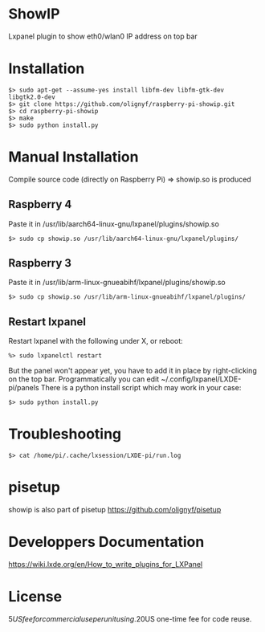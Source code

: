 # ShowIP
Lxpanel plugin to show eth0/wlan0 IP address on top bar

# Installation
```
$> sudo apt-get --assume-yes install libfm-dev libfm-gtk-dev libgtk2.0-dev
$> git clone https://github.com/olignyf/raspberry-pi-showip.git
$> cd raspberry-pi-showip
$> make
$> sudo python install.py
```
# Manual Installation 

Compile source code (directly on Raspberry Pi) => showip.so is produced

## Raspberry 4
Paste it in /usr/lib/aarch64-linux-gnu/lxpanel/plugins/showip.so 
```
$> sudo cp showip.so /usr/lib/aarch64-linux-gnu/lxpanel/plugins/
```
## Raspberry 3
Paste it in /usr/lib/arm-linux-gnueabihf/lxpanel/plugins/showip.so 
```
$> sudo cp showip.so /usr/lib/arm-linux-gnueabihf/lxpanel/plugins/
```

## Restart lxpanel
Restart lxpanel with the following under X, or reboot:
```
%> sudo lxpanelctl restart
```

But the panel won't appear yet, you have to add it in place by right-clicking on the top bar.
Programmatically you can edit ~/.config/lxpanel/LXDE-pi/panels
There is a python install script which may work in your case:
```
$> sudo python install.py
```

# Troubleshooting
```
$> cat /home/pi/.cache/lxsession/LXDE-pi/run.log
```

# pisetup
showip is also part of pisetup
https://github.com/olignyf/pisetup

# Developpers Documentation
https://wiki.lxde.org/en/How_to_write_plugins_for_LXPanel

# License
5$US fee for commercial use per unit using.
20$US one-time fee for code reuse.
